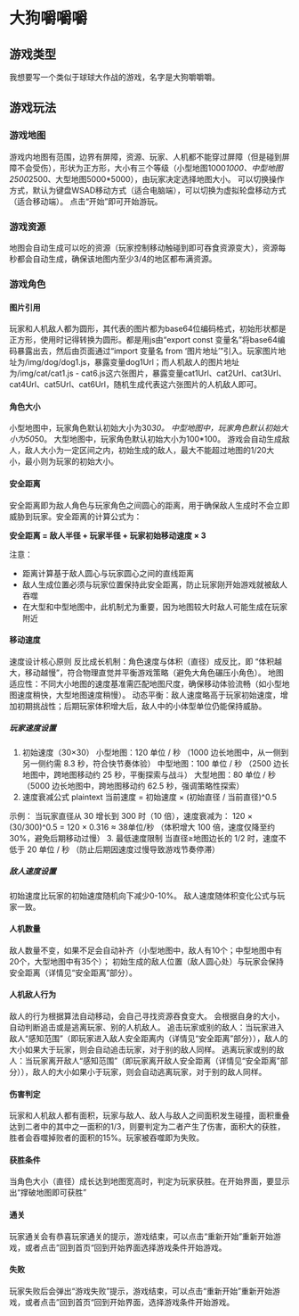# 大狗嚼嚼嚼
## 游戏类型
我想要写一个类似于球球大作战的游戏，名字是大狗嚼嚼嚼。
## 游戏玩法
### 游戏地图
游戏内地图有范围，边界有屏障，资源、玩家、人机都不能穿过屏障（但是碰到屏障不会受伤），形状为正方形，大小有三个等级（小型地图1000*1000、中型地图2500*2500、大型地图5000*5000），由玩家决定选择地图大小。
可以切换操作方式，默认为键盘WSAD移动方式（适合电脑端），可以切换为虚拟轮盘移动方式（适合移动端）。
点击“开始”即可开始游玩。
### 游戏资源
地图会自动生成可以吃的资源（玩家控制移动触碰到即可吞食资源变大），资源每秒都会自动生成，确保该地图内至少3/4的地区都布满资源。
### 游戏角色
#### 图片引用
玩家和人机敌人都为圆形，其代表的图片都为base64位编码格式，初始形状都是正方形，使用时记得转换为圆形。都是用js由“export const 变量名”将base64编码暴露出去，然后由页面通过“import 变量名 from ‘图片地址’”引入。玩家图片地址为/img/dog/dog1.js，暴露变量dog1Url；而人机敌人的图片地址为/img/cat/cat1.js - cat6.js这六张图片，暴露变量cat1Url、cat2Url、cat3Url、cat4Url、cat5Url、cat6Url，随机生成代表这六张图片的人机敌人即可。
#### 角色大小
小型地图中，玩家角色默认初始大小为30*30。
中型地图中，玩家角色默认初始大小为50*50。
大型地图中，玩家角色默认初始大小为100*100。
游戏会自动生成敌人，敌人大小为一定区间之内，初始生成的敌人，最大不能超过地图的1/20大小，最小则为玩家的初始大小。

#### 安全距离
安全距离即为敌人角色与玩家角色之间圆心的距离，用于确保敌人生成时不会立即威胁到玩家。安全距离的计算公式为：

**安全距离 = 敌人半径 + 玩家半径 + 玩家初始移动速度 × 3**

注意：
- 距离计算基于敌人圆心与玩家圆心之间的直线距离
- 敌人生成位置必须与玩家位置保持此安全距离，防止玩家刚开始游戏就被敌人吞噬
- 在大型和中型地图中，此机制尤为重要，因为地图较大时敌人可能生成在玩家附近

#### 移动速度
速度设计核心原则
反比成长机制：角色速度与体积（直径）成反比，即 “体积越大，移动越慢”，符合物理直觉并平衡游戏策略（避免大角色碾压小角色）。
地图适应性：不同大小地图的速度基准需匹配地图尺度，确保移动体验流畅（如小型地图速度稍快，大型地图速度稍慢）。
动态平衡：敌人速度略高于玩家初始速度，增加初期挑战性；后期玩家体积增大后，敌人中的小体型单位仍能保持威胁。
##### 玩家速度设置
1. 初始速度（30×30）
小型地图：120 单位 / 秒
（1000 边长地图中，从一侧到另一侧约需 8.3 秒，符合快节奏体验）
中型地图：100 单位 / 秒
（2500 边长地图中，跨地图移动约 25 秒，平衡探索与战斗）
大型地图：80 单位 / 秒
（5000 边长地图中，跨地图移动约 62.5 秒，强调策略性探索）
2. 速度衰减公式
plaintext
当前速度 = 初始速度 × (初始直径 / 当前直径)^0.5

示例：
当玩家直径从 30 增长到 300 时（10 倍），速度衰减为：
120 × (30/300)^0.5 = 120 × 0.316 ≈ 38单位/秒
（体积增大 100 倍，速度仅降至约 30%，避免后期移动过慢）
3. 最低速度限制
当直径≥地图边长的 1/2 时，速度不低于 20 单位 / 秒
（防止后期因速度过慢导致游戏节奏停滞）
##### 敌人速度设置
初始速度比玩家的初始速度随机向下减少0-10%。
敌人速度随体积变化公式与玩家一致。

#### 人机数量
敌人数量不变，如果不足会自动补齐（小型地图中，敌人有10个；中型地图中有20个，大型地图中有35个）；
初始生成的敌人位置（敌人圆心处）与玩家会保持安全距离（详情见“安全距离”部分）。
#### 人机敌人行为
敌人的行为根据算法自动移动，会自己寻找资源吞食变大。
会根据自身的大小，自动判断追击或是逃离玩家、别的人机敌人。
追击玩家或别的敌人：当玩家进入敌人“感知范围”（即玩家进入敌人安全距离内（详情见“安全距离”部分）），敌人的大小如果大于玩家，则会自动追击玩家，对于别的敌人同样。
逃离玩家或别的敌人：当玩家离开敌人“感知范围”（即玩家离开敌人安全距离（详情见“安全距离”部分）），敌人的大小如果小于玩家，则会自动逃离玩家，对于别的敌人同样。

#### 伤害判定
玩家和人机敌人都有面积，玩家与敌人、敌人与敌人之间面积发生碰撞，面积重叠达到二者中的其中之一面积的1/3，则要判定为二者产生了伤害，面积大的获胜，胜者会吞噬掉败者的面积的15%。玩家被吞噬即为失败。
#### 获胜条件
当角色大小（直径）成长达到地图宽高时，判定为玩家获胜。在开始界面，要显示出“撑破地图即可获胜”
#### 通关
玩家通关会有恭喜玩家通关的提示，游戏结束，可以点击“重新开始”重新开始游戏，或者点击”回到首页“回到开始界面选择游戏条件开始游戏。
#### 失败
玩家失败后会弹出“游戏失败”提示，游戏结束，可以点击“重新开始”重新开始游戏，或者点击”回到首页“回到开始界面，选择游戏条件开始游戏。